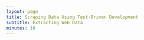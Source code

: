 ```yaml
---
layout: page
title: Scraping Data Using Test-Driven Development
subtitle: Extracting Web Data
minutes: 10
---
```

